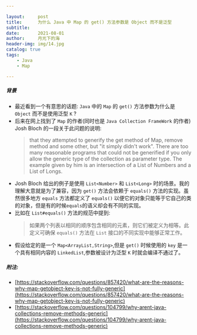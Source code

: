 ```yaml
---

layout:     post
title:      为什么 Java 中 Map 的 get() 方法参数是 Object 而不是泛型
subtitle:   
date:       2021-08-01
author:     月光下的海
header-img: img/14.jpg
catalog: true
tags:
    - Java
    - Map

---
```


##### 背景

- 最近看到一个有意思的话题: `Java` 中的 `Map` 的 `get()` 方法参数为什么是 `Object` 而不是使用泛型 `K` ? 
- 后来在网上找到了 `Map` 的作者(同时也是 `Java Collection FrameWork` 的作者) Josh Bloch 的一段关于此问题的说明:
  > that they attempted to generify the get method of Map, remove method and some other, but "it simply didn't work". There are too many reasonable programs that could not be generified if you only allow the generic type of the collection as parameter type. The example given by him is an intersection of a List of Numbers and a List of Longs.
- Josh Bloch 给出的例子是使用 `List<Number>` 和 `List<Long>` 时的场景。我的理解大意就是为了兼容，因为 `get()` 方法会依赖于 `equals()` 方法的实现。虽然很多地方 `equals` 方法都定义了 `equals()` 以便它的对象只能等于它自己的类的对象，但是有的时候`equals`的语义却会有不同的实现。
- 比如在 `List#equals()` 方法的规范中提到:
  > 如果两个列表以相同的顺序包含相同的元素，则它们被定义为相等。此定义可确保 `equals()` 方法在 `List` 接口的不同实现中能够正常工作。
- 假设给定的是一个 `Map<ArrayList,String>`,但是 `get()` 时候使用的 `key` 是一个具有相同内容的 `LinkedList`,参数被设计为泛型 `K` 时就会编译不通过了。
 

##### 附注:
- [https://stackoverflow.com/questions/857420/what-are-the-reasons-why-map-getobject-key-is-not-fully-generic](https://stackoverflow.com/questions/857420/what-are-the-reasons-why-map-getobject-key-is-not-fully-generic)
- [https://stackoverflow.com/questions/104799/why-arent-java-collections-remove-methods-generic](https://stackoverflow.com/questions/104799/why-arent-java-collections-remove-methods-generic)



